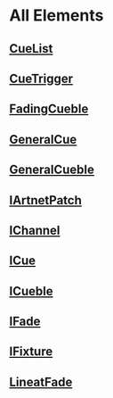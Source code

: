 # All Elements

## [CueList](./CueList.md)
## [CueTrigger](./CueTrigger.md)
## [FadingCueble](./FadingCueble.md)
## [GeneralCue](./GeneralCue.md)
## [GeneralCueble](./GeneralCueble.md)
## [IArtnetPatch](./IArtnetPatch.md)
## [IChannel](./IChannel.md)
## [ICue](./ICue.md)
## [ICueble](./ICueble.md)
## [IFade](./IFade.md)
## [IFixture](./IFixture.md)
## [LineatFade](./LineatFade.md)
